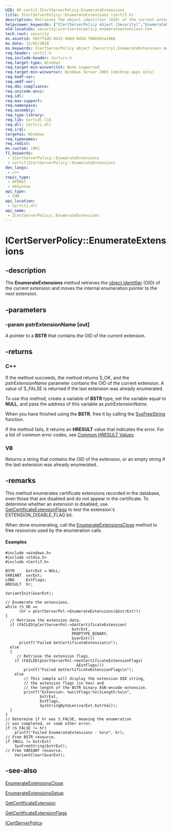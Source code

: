 ```yaml
---
UID: NF:certif.ICertServerPolicy.EnumerateExtensions
title: ICertServerPolicy::EnumerateExtensions (certif.h)
description: Retrieves the object identifier (OID) of the current extension and moves the internal enumeration pointer to the next extension.
helpviewer_keywords: ["CCertServerPolicy object [Security]","EnumerateExtensions method","EnumerateExtensions","EnumerateExtensions method [Security]","EnumerateExtensions method [Security]","CCertServerPolicy object","EnumerateExtensions method [Security]","ICertServerPolicy interface","ICertServerPolicy interface [Security]","EnumerateExtensions method","ICertServerPolicy.EnumerateExtensions","ICertServerPolicy::EnumerateExtensions","_certsrv_icertserverpolicy_enumerateextensions","certif/ICertServerPolicy::EnumerateExtensions","security.icertserverpolicy_enumerateextensions"]
old-location: security\icertserverpolicy_enumerateextensions.htm
tech.root: security
ms.assetid: 565ff4d5-0d22-466d-8458-f98b992a1868
ms.date: 12/05/2018
ms.keywords: CCertServerPolicy object [Security],EnumerateExtensions method, EnumerateExtensions, EnumerateExtensions method [Security], EnumerateExtensions method [Security],CCertServerPolicy object, EnumerateExtensions method [Security],ICertServerPolicy interface, ICertServerPolicy interface [Security],EnumerateExtensions method, ICertServerPolicy.EnumerateExtensions, ICertServerPolicy::EnumerateExtensions, _certsrv_icertserverpolicy_enumerateextensions, certif/ICertServerPolicy::EnumerateExtensions, security.icertserverpolicy_enumerateextensions
req.header: certif.h
req.include-header: Certsrv.h
req.target-type: Windows
req.target-min-winverclnt: None supported
req.target-min-winversvr: Windows Server 2003 [desktop apps only]
req.kmdf-ver: 
req.umdf-ver: 
req.ddi-compliance: 
req.unicode-ansi: 
req.idl: 
req.max-support: 
req.namespace: 
req.assembly: 
req.type-library: 
req.lib: Certidl.lib
req.dll: Certcli.dll
req.irql: 
targetos: Windows
req.typenames: 
req.redist: 
ms.custom: 19H1
f1_keywords:
 - ICertServerPolicy::EnumerateExtensions
 - certif/ICertServerPolicy::EnumerateExtensions
dev_langs:
 - c++
topic_type:
 - APIRef
 - kbSyntax
api_type:
 - COM
api_location:
 - Certcli.dll
api_name:
 - ICertServerPolicy::EnumerateExtensions
---
```


# ICertServerPolicy::EnumerateExtensions


## -description

The <b>EnumerateExtensions</b> method retrieves the <a href="/windows/desktop/SecGloss/o-gly">object identifier</a> (OID) of the current extension and moves the internal enumeration pointer to the next  extension.

## -parameters

### -param pstrExtensionName [out]

A pointer to a <b>BSTR</b> that contains the OID of the current extension.

## -returns

<h3>C++</h3>
 If the method succeeds, the method returns S_OK, and the <i>pstrExtensionName</i> parameter contains the OID  of the current extension. A value of S_FALSE is returned if the last extension was already enumerated.

To use this method, create a variable of <b>BSTR</b> type, set the variable equal to <b>NULL</b>, and pass the address of this variable as <i>pstrExtensionName</i>.

When you have finished using the <b>BSTR</b>, free it by calling the <a href="/previous-versions/windows/desktop/api/oleauto/nf-oleauto-sysfreestring">SysFreeString</a> function.

If the method fails, it returns an <b>HRESULT</b> value that indicates the error. For a list of common error codes, see <a href="/windows/desktop/SecCrypto/common-hresult-values">Common HRESULT Values</a>.

<h3>VB</h3>
 Returns a string that contains the OID of the extension, or an empty string if the last extension was already enumerated.

## -remarks

This method enumerates certificate extensions recorded in the database, even those that are disabled and do not appear in the certificate. To determine whether an extension is disabled, use 
<a href="/windows/desktop/api/certif/nf-certif-icertserverpolicy-getcertificateextensionflags">GetCertificateExtensionFlags</a> to test the extension's EXTENSION_DISABLE_FLAG bit.

When done enumerating, call the <a href="/windows/desktop/api/certif/nf-certif-icertserverpolicy-enumerateextensionsclose">EnumerateExtensionsClose</a> method to free resources used by the enumeration calls.


#### Examples

<pre class="syntax" xml:space="preserve"><code>#include &lt;windows.h&gt;
#include &lt;stdio.h&gt;
#include &lt;Certif.h&gt;

BSTR     bstrExt = NULL;
VARIANT  varExt;
LONG     ExtFlags;
HRESULT  hr;

VariantInit(&amp;varExt);

// Enumerate the extensions.
while (S_OK ==
      (hr = pCertServerPol-&gt;EnumerateExtensions(&amp;bstrExt)))
{
  // Retrieve the extension data.
  if (FAILED(pCertServerPol-&gt;GetCertificateExtension(
                             bstrExt,
                             PROPTYPE_BINARY,
                             &amp;varExt)))
      printf("Failed GetCertificateExtension\n");
  else
  {
     // Retrieve the extension flags.
    if (FAILED(pCertServerPol-&gt;GetCertificateExtensionFlags(
                               &amp;ExtFlags)))
        printf("Failed GetCertificateExtensionFlags\n");
    else
        // This sample will display the extension OID string,
        // the extension flags (in hex) and
        // the length of the BSTR binary ASN-encode extension.
        printf("Extension: %ws\tFlags:%x\tLength:%u\n",
               bstrExt,
               ExtFlags,
               SysStringByteLen(varExt.bstrVal));
  }
}
// Determine if hr was S_FALSE, meaning the enumeration 
// was completed, or some other error.
if (S_FALSE != hr)
    printf("Failed EnumerateExtensions - %x\n", hr);
// Free BSTR resource.
if (NULL != bstrExt)
    SysFreeString(bstrExt);
// Free VARIANT resource.
    VariantClear(&amp;varExt);
</code></pre>

## -see-also

<a href="/windows/desktop/api/certif/nf-certif-icertserverpolicy-enumerateextensionsclose">EnumerateExtensionsClose</a>



<a href="/windows/desktop/api/certif/nf-certif-icertserverpolicy-enumerateextensionssetup">EnumerateExtensionsSetup</a>



<a href="/windows/desktop/api/certif/nf-certif-icertserverpolicy-getcertificateextension">GetCertificateExtension</a>



<a href="/windows/desktop/api/certif/nf-certif-icertserverpolicy-getcertificateextensionflags">GetCertificateExtensionFlags</a>



<a href="/windows/desktop/api/certif/nn-certif-icertserverpolicy">ICertServerPolicy</a>

